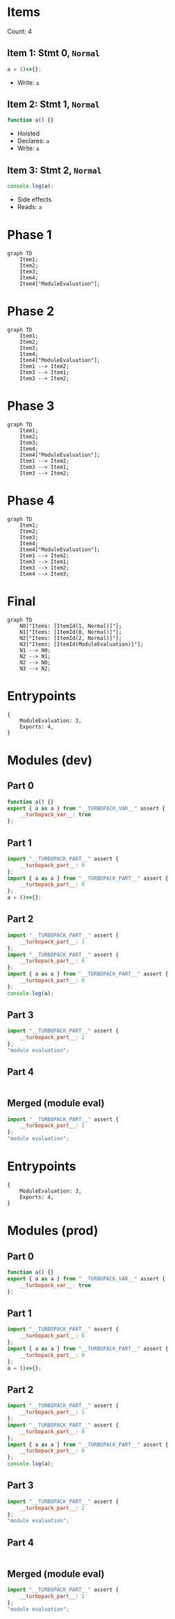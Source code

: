 # Items

Count: 4

## Item 1: Stmt 0, `Normal`

```js
a = ()=>{};

```

- Write: `a`

## Item 2: Stmt 1, `Normal`

```js
function a() {}

```

- Hoisted
- Declares: `a`
- Write: `a`

## Item 3: Stmt 2, `Normal`

```js
console.log(a);

```

- Side effects
- Reads: `a`

# Phase 1
```mermaid
graph TD
    Item1;
    Item2;
    Item3;
    Item4;
    Item4["ModuleEvaluation"];
```
# Phase 2
```mermaid
graph TD
    Item1;
    Item2;
    Item3;
    Item4;
    Item4["ModuleEvaluation"];
    Item1 --> Item2;
    Item3 --> Item1;
    Item3 --> Item2;
```
# Phase 3
```mermaid
graph TD
    Item1;
    Item2;
    Item3;
    Item4;
    Item4["ModuleEvaluation"];
    Item1 --> Item2;
    Item3 --> Item1;
    Item3 --> Item2;
```
# Phase 4
```mermaid
graph TD
    Item1;
    Item2;
    Item3;
    Item4;
    Item4["ModuleEvaluation"];
    Item1 --> Item2;
    Item3 --> Item1;
    Item3 --> Item2;
    Item4 --> Item3;
```
# Final
```mermaid
graph TD
    N0["Items: [ItemId(1, Normal)]"];
    N1["Items: [ItemId(0, Normal)]"];
    N2["Items: [ItemId(2, Normal)]"];
    N3["Items: [ItemId(ModuleEvaluation)]"];
    N1 --> N0;
    N2 --> N1;
    N2 --> N0;
    N3 --> N2;
```
# Entrypoints

```
{
    ModuleEvaluation: 3,
    Exports: 4,
}
```


# Modules (dev)
## Part 0
```js
function a() {}
export { a as a } from "__TURBOPACK_VAR__" assert {
    __turbopack_var__: true
};

```
## Part 1
```js
import "__TURBOPACK_PART__" assert {
    __turbopack_part__: 0
};
import { a as a } from "__TURBOPACK_PART__" assert {
    __turbopack_part__: 0
};
a = ()=>{};

```
## Part 2
```js
import "__TURBOPACK_PART__" assert {
    __turbopack_part__: 1
};
import "__TURBOPACK_PART__" assert {
    __turbopack_part__: 0
};
import { a as a } from "__TURBOPACK_PART__" assert {
    __turbopack_part__: 0
};
console.log(a);

```
## Part 3
```js
import "__TURBOPACK_PART__" assert {
    __turbopack_part__: 2
};
"module evaluation";

```
## Part 4
```js

```
## Merged (module eval)
```js
import "__TURBOPACK_PART__" assert {
    __turbopack_part__: 2
};
"module evaluation";

```
# Entrypoints

```
{
    ModuleEvaluation: 3,
    Exports: 4,
}
```


# Modules (prod)
## Part 0
```js
function a() {}
export { a as a } from "__TURBOPACK_VAR__" assert {
    __turbopack_var__: true
};

```
## Part 1
```js
import "__TURBOPACK_PART__" assert {
    __turbopack_part__: 0
};
import { a as a } from "__TURBOPACK_PART__" assert {
    __turbopack_part__: 0
};
a = ()=>{};

```
## Part 2
```js
import "__TURBOPACK_PART__" assert {
    __turbopack_part__: 1
};
import "__TURBOPACK_PART__" assert {
    __turbopack_part__: 0
};
import { a as a } from "__TURBOPACK_PART__" assert {
    __turbopack_part__: 0
};
console.log(a);

```
## Part 3
```js
import "__TURBOPACK_PART__" assert {
    __turbopack_part__: 2
};
"module evaluation";

```
## Part 4
```js

```
## Merged (module eval)
```js
import "__TURBOPACK_PART__" assert {
    __turbopack_part__: 2
};
"module evaluation";

```

